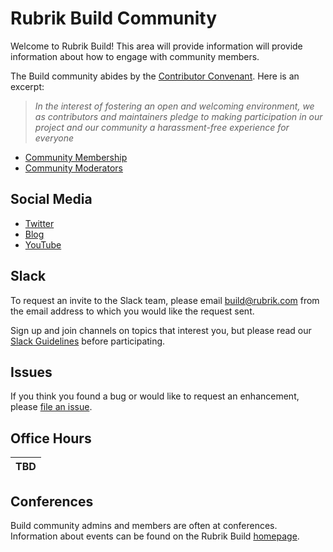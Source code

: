 # Rubrik Build Community

Welcome to Rubrik Build! This area will provide information will provide information about how to engage with community members.

The Build community abides by the [Contributor Convenant](/Code-of-Conduct.md).  Here is an excerpt:

> _In the interest of fostering an open and welcoming environment, we as contributors and maintainers pledge to making participation in our project and our community a harassment-free experience for everyone_

* [Community Membership](/community/community-membership.md)
* [Community Moderators](/community/moderators.md)

## Social Media

* [Twitter](https://twitter.com/RubrikBuild)
* [Blog](https://www.rubrik.com/blog/tag/build/)
* [YouTube](https://www.youtube.com/playlist?list=PLHHKVC-uQ3XjVGDMsIg_iEoYAIb2tx7uC)

## Slack

To request an invite to the Slack team, please email build@rubrik.com from the email address to which you would like the request sent.

Sign up and join channels on topics that interest you, but please read our [Slack Guidelines](/community/slack-guidelines.md) before participating.

## Issues

If you think you found a bug or would like to request an enhancement, please [file an issue](https://github.com/rubrikinc/welcome-to-rubrik-build/issues).

## Office Hours

|TBD|
|-|

## Conferences

Build community admins and members are often at conferences. Information about events can be found on the Rubrik Build [homepage](https://build.rubrik.com/).